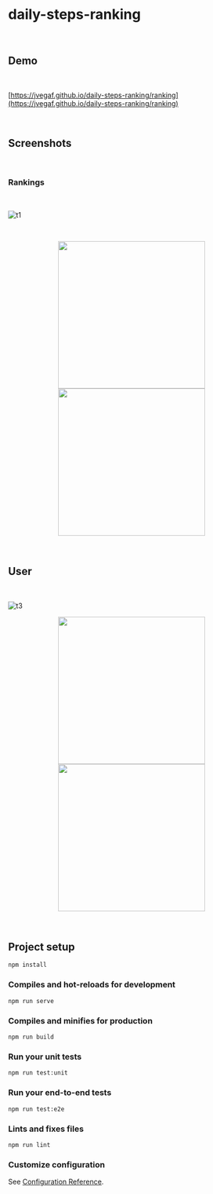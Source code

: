 # daily-steps-ranking

</br>

## Demo

</br>

[https://jvegaf.github.io/daily-steps-ranking/ranking](https://jvegaf.github.io/daily-steps-ranking/ranking)

</br>

## Screenshots

</br>

### Rankings
</br>

![t1](./doc/screenshots/rankings_desktop.png)

</br>

<p align="center">
  <img src="./doc/screenshots/rankings_mobile.png" width="300" >
  <img src="./doc/screenshots/rankings_mobile_dark.png" width="300" >
</p>

</br>

## User

</br>

![t3](./doc/screenshots/user_desktop.png)

<p align="center">
  <img src="./doc/screenshots/user_mobile.png" width="300" >
  <img src="./doc/screenshots/user_mobile_dark.png" width="300" >
</p>

</br>

## Project setup
```
npm install
```

### Compiles and hot-reloads for development
```
npm run serve
```

### Compiles and minifies for production
```
npm run build
```

### Run your unit tests
```
npm run test:unit
```

### Run your end-to-end tests
```
npm run test:e2e
```

### Lints and fixes files
```
npm run lint
```

### Customize configuration
See [Configuration Reference](https://cli.vuejs.org/config/).
